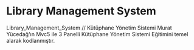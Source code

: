 # Library Management System
 Library_Management_System // Kütüphane Yönetim Sistemi Murat Yücedağ'ın Mvc5 ile 3 Panelli Kütüphane Yönetim Sistemi Eğitimini temel alarak kodlanmıştır.
